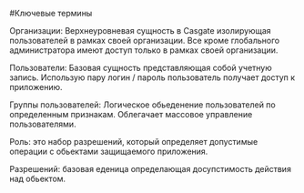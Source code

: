 #Ключевые термины

Организации: Верхнеуровневая сущность в Casgate изолирующая пользователей в рамках своей организации. 
Все кроме глобального администратора имеют доступ только в рамках своей организации.

Пользователи: Базовая сущность представляющая собой учетную запись. Использую пару логин / пароль пользователь получает доступ к приложению. 

Группы пользователей: Логическое обьеденение пользователей по определенным признакам. Облегачает массовое управление пользователями. 

Роль: это набор разрешений, который определяет допустимые операции с обьектами защищаемого приложения.

Разрешений: базовая еденица определающая досупстимость действия над обьектом. 
